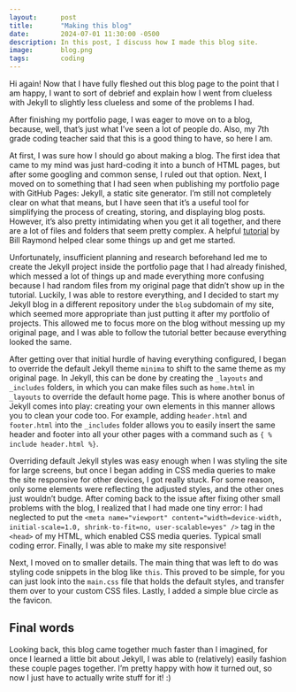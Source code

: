 ```yaml
---
layout:      post
title:       "Making this blog"
date:        2024-07-01 11:30:00 -0500
description: In this post, I discuss how I made this blog site.
image:       blog.png
tags:        coding
---
```


Hi again! Now that I have fully fleshed out this blog page to the point that I am happy, I want to sort of debrief and explain how I went from clueless with Jekyll to slightly less clueless and some of the problems I had.

After finishing my portfolio page, I was eager to move on to a blog, because, well, that’s just what I’ve seen a lot of people do. Also, my 7th grade coding teacher said that this is a good thing to have, so here I am.

At first, I was sure how I should go about making a blog. The first idea that came to my mind was just hard-coding it into a bunch of HTML pages, but after some googling and common sense, I ruled out that option. Next, I moved on to something that I had seen when publishing my portfolio page with GitHub Pages: Jekyll, a static site generator. I’m still not completely clear on what that means, but I have seen that it’s a useful tool for simplifying the process of creating, storing, and displaying blog posts. However, it’s also pretty intimidating when you get it all together, and there are a lot of files and folders that seem pretty complex. A helpful [tutorial](https://www.youtube.com/watch?v=EmSrQCDsMv4&t) by Bill Raymond helped clear some things up and get me started.

Unfortunately, insufficient planning and research beforehand led me to create the Jekyll project inside the portfolio page that I had already finished, which messed a lot of things up and made everything more confusing because I had random files from my original page that didn’t show up in the tutorial. Luckily, I was able to restore everything, and I decided to start my Jekyll blog in a different repository under the ``blog`` subdomain of my site, which seemed more appropriate than just putting it after my portfolio of projects. This allowed me to focus more on the blog without messing up my original page, and I was able to follow the tutorial better because everything looked the same.

After getting over that initial hurdle of having everything configured, I began to override the default Jekyll theme ``minima`` to shift to the same theme as my original page. In Jekyll, this can be done by creating the ``_layouts`` and ``_includes`` folders, in which you can make files such as ``home.html`` in ``_layouts`` to override the default home page. This is where another bonus of Jekyll comes into play: creating your own elements in this manner allows you to clean your code too. For example, adding ``header.html`` and ``footer.html`` into the ``_includes`` folder allows you to easily insert the same header and footer into all your other pages with a command such as ``{ % include header.html %}``.

Overriding default Jekyll styles was easy enough when I was styling the site for large screens, but once I began adding in CSS media queries to make the site responsive for other devices, I got really stuck. For some reason, only some elements were reflecting the adjusted styles, and the other ones just wouldn’t budge. After coming back to the issue after fixing other small problems with the blog, I realized that I had made one tiny error: I had neglected to put the ``<meta name="viewport" content="width=device-width, initial-scale=1.0, shrink-to-fit=no, user-scalable=yes" />`` tag in the ``<head>`` of my HTML, which enabled CSS media queries. Typical small coding error. Finally, I was able to make my site responsive!

Next, I moved on to smaller details. The main thing that was left to do was styling code snippets in the blog like ``this``. This proved to be simple, for you can just look into the ``main.css`` file that holds the default styles, and transfer them over to your custom CSS files. Lastly, I added a simple blue circle as the favicon.

## Final words

Looking back, this blog came together much faster than I imagined, for once I learned a little bit about Jekyll, I was able to (relatively) easily fashion these couple pages together. I’m pretty happy with how it turned out, so now I just have to actually write stuff for it! :)